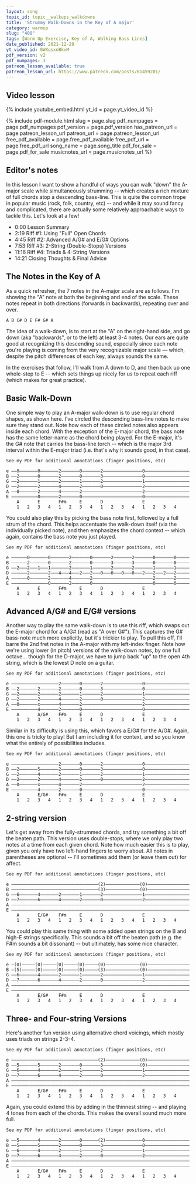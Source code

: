 ```yaml
---
layout: song
topic_id: topic__walkups_walkdowns
title: 'Strummy Walk-Downs in the Key of A major'
category: warmup
slug: "408"
tags: [Warm Up Exercise, Key of A, Walking Bass Lines]
date_published: 2021-12-29
yt_video_id: 0WXqsxnBkxM
pdf_version: v2
pdf_numpages: 3
patreon_lesson_available: true
patreon_lesson_url: https://www.patreon.com/posts/61459201/
---
```


## Video lesson

{% include youtube_embed.html yt_id = page.yt_video_id %}

{% include pdf-module.html slug = page.slug pdf_numpages = page.pdf_numpages pdf_version = page.pdf_version has_patreon_url = page.patreon_lesson_url patreon_url = page.patreon_lesson_url free_pdf_available = page.free_pdf_available free_pdf_url = page.free_pdf_url song_name = page.song_title pdf_for_sale = page.pdf_for_sale musicnotes_url = page.musicnotes_url %}

## Editor's notes

In this lesson I want to show a handful of ways you can walk "down" the A-major scale while simultaneously strumming -- which creates a rich mixture of full chords atop a descending bass-line. This is quite the common trope in popular music (rock, folk, country, etc) -- and while it may sound fancy and complicated, there are actually some relatively approachable ways to tackle this. Let's look at a few!

- 0:00 Lesson Summary
- 2:19 Riff #1: Using "Full" Open Chords
- 4:45 Riff #2: Advanced A/G# and E/G# Options
- 7:53 Riff #3: 2-String (Double-Stops) Versions
- 11:16 Riff #4: Triads & 4-String Versions
- 14:21 Closing Thoughts & Final Advice

## The Notes in the Key of A

As a quick refresher, the 7 notes in the A-major scale are as follows. I'm showing the "A" note at both the beginning and end of the scale. These notes repeat in both directions (forwards in backwards), repeating over and over.

    A B C# D E F# G# A

The idea of a walk-down, is to start at the "A" on the right-hand side, and go down (aka "backwards", or to the left) at least 3-4 notes. Our ears are quite good at recognizing this descending sound, especially since each note you're playing is coming from the very recognizable major scale –– which, despite the pitch differences of each key, always sounds the same.

In the exercises that follow, I'll walk from A down to D, and then back up one whole-step to E -- which sets things up nicely for us to repeat each riff (which makes for great practice).

## Basic Walk-Down

One simple way to play an A-major walk-down is to use regular chord shapes, as shown here. I've circled the descending bass-line notes to make sure they stand out. Note how each of these circled notes also appears inside each chord. With the exception of the E-major chord, the bass note has the same letter-name as the chord being played. For the E-major, it's the G# note that carries the bass-line torch -- which is the major 3rd interval within the E-major triad (i.e. that's why it sounds good, in that case).

    See my PDF for additional annotations (finger positions, etc)

    e ––0–––––––0–––––––2–––––––0–––––––2–––––––––––––––0–––––––––––––––––
    B ––2–––––––0–––––––2–––––––0–––––––3–––––––––––––––0–––––––––––––––––
    G ––2–––––––1–––––––2–––––––1–––––––2–––––––––––––––1–––––––––––––––––
    D ––2–––––––2–––––––4–––––––2–––––––0–––––––––––––––2–––––––––––––––––
    A ––0–––––––2–––––––4–––––––2–––––––––––––––––––––––2–––––––––––––––––
    E ––––––––––0–––––––2–––––––0–––––––––––––––––––––––0–––––––––––––––––  
        A       E       F#m     E       D               E
        1   2   3   4   1   2   3   4   1   2   3   4   1   2   3   4  

You could also play this by picking the bass note first, followed by a full strum of the chord. This helps accentuate the walk-down itself (via the individually picked note), and then emphasizes the chord context -- which again, contains the bass note you just played.

    See my PDF for additional annotations (finger positions, etc)

    e ––––––0–––––––0–––––––2–––––––0–––––––2–––––––2–––––––0–––––––0–––––
    B ––––––2–––––––0–––––––2–––––––0–––––––3–––––––3–––––––0–––––––0–––––
    G ––2–––2–––1–––1–––––––2–––––––1–––––––2–––––––2–––––––1–––––––1–––––
    D ––––––2–––––––2–––4–––4–––2–––2–––0–––0–––0–––0–––2–––2–––2–––2–––––
    A ––––––0–––––––2–––––––4–––––––2–––––––––––––––––––––––2–––––––2–––––
    E ––––––––––––––0–––––––2–––––––0–––––––––––––––––––––––0–––––––0–––––  
        A       E       F#m     E       D               E
        1   2   3   4   1   2   3   4   1   2   3   4   1   2   3   4  

## Advanced A/G# and E/G# versions

Another way to play the same walk-down is to use this riff, which swaps out the E-major chord for a A/G# (read as "A over G#"). This captures the G# bass-note much more explicitly, but it's trickier to play. To pull this off, I'll barre the 2nd fret notes in the A-major with my left-index finger. Note how we're using lower (in pitch) versions of the walk-down notes, by one full octave... though for the D-major, we have to jump back "up" to the open 4th string, which is the lowest D note on a guitar.

    See my PDF for additional annotations (finger positions, etc)

    e ––––––––––––––––––2–––––––0–––––––2–––––––––––––––0–––––––––––––––––
    B ––2–––––––2–––––––2–––––––0–––––––3–––––––––––––––0–––––––––––––––––
    G ––2–––––––2–––––––2–––––––1–––––––2–––––––––––––––1–––––––––––––––––
    D ––2–––––––2–––––––4–––––––2–––––––0–––––––––––––––2–––––––––––––––––
    A ––0–––––––x–––––––4–––––––2–––––––––––––––––––––––2–––––––––––––––––
    E ––––––––––4–––––––2–––––––0–––––––––––––––––––––––0–––––––––––––––––  
        A       A/G#    F#m     E       D               E
        1   2   3   4   1   2   3   4   1   2   3   4   1   2   3   4  

Similar in its difficulty is using this, which favors a E/G# for the A/G#. Again, this one is tricky to play! But I am including it for context, and so you know what the entirely of possibilities includes.

    See my PDF for additional annotations (finger positions, etc)

    e ––––––––––––––––––2–––––––0–––––––2–––––––––––––––0–––––––––––––––––
    B ––2–––––––5–––––––2–––––––0–––––––3–––––––––––––––0–––––––––––––––––
    G ––2–––––––4–––––––2–––––––1–––––––2–––––––––––––––1–––––––––––––––––
    D ––2–––––––2–––––––4–––––––2–––––––0–––––––––––––––2–––––––––––––––––
    A ––0–––––––x–––––––4–––––––2–––––––––––––––––––––––2–––––––––––––––––
    E ––––––––––4–––––––2–––––––0–––––––––––––––––––––––0–––––––––––––––––  
        A       E/G#    F#m     E       D               E
        1   2   3   4   1   2   3   4   1   2   3   4   1   2   3   4  

## 2-string version

Let's get away from the fully-strummed chords, and try something a bit off the beaten path. This version uses double-stops, where we only play two notes at a time from each given chord. Note how much easier this is to play, given you only have two left-hand fingers to worry about. All notes in parentheses are optional -- I'll sometimes add them (or leave them out) for affect.

    See my PDF for additional annotations (finger positions, etc)

    e –––––––––––––––––––––––––––––––––(2)–––––––––––––(0)––––––––––––––––
    B –––––––––––––––––––––––––––––––––(3)–––––––––––––(0)––––––––––––––––
    G ––6–––––––4–––––––2–––––––1–––––––2–––––––––––––––1–––––––––––––––––
    D ––7–––––––6–––––––4–––––––2–––––––0–––––––––––––––2–––––––––––––––––
    A ––––––––––––––––––––––––––––––––––––––––––––––––––––––––––––––––––––
    E ––––––––––––––––––––––––––––––––––––––––––––––––––––––––––––––––––––  
        A       E/G#    F#m     E       D               E
        1   2   3   4   1   2   3   4   1   2   3   4   1   2   3   4  

You could play this same thing with some added open strings on the B and high-E strings specifically. This sounds a bit off the beaten path (e.g. the F#m sounds a bit dissonant) -- but ultimately, has some nice character.

    See my PDF for additional annotations (finger positions, etc)

    e –(0)–––––(0)–––––(0)–––––(0)–––––(0)–––––––––––––(0)––––––––––––––––
    B –(5)–––––(0)–––––(0)–––––(0)–––––(3)–––––––––––––(0)––––––––––––––––
    G ––6–––––––4–––––––2–––––––1–––––––2–––––––––––––––1–––––––––––––––––
    D ––7–––––––6–––––––4–––––––2–––––––0–––––––––––––––2–––––––––––––––––
    A ––––––––––––––––––––––––––––––––––––––––––––––––––––––––––––––––––––
    E ––––––––––––––––––––––––––––––––––––––––––––––––––––––––––––––––––––  
        A       E/G#    F#m     E       D               E
        1   2   3   4   1   2   3   4   1   2   3   4   1   2   3   4  

## Three- and Four-string Versions

Here's another fun version using alternative chord voicings, which mostly uses triads on strings 2-3-4.

    See my PDF for additional annotations (finger positions, etc)

    e –––––––––––––––––––––––––––––––––(2)–––––––––––––(0)––––––––––––––––
    B ––5–––––––5–––––––2–––––––0–––––––3––––––––––––––(0)––––––––––––––––
    G ––6–––––––4–––––––2–––––––1–––––––2–––––––––––––––1–––––––––––––––––
    D ––7–––––––6–––––––4–––––––2–––––––0–––––––––––––––2–––––––––––––––––
    A ––––––––––––––––––––––––––––––––––––––––––––––––––––––––––––––––––––
    E ––––––––––––––––––––––––––––––––––––––––––––––––––––––––––––––––––––  
        A       E/G#    F#m     E       D               E
        1   2   3   4   1   2   3   4   1   2   3   4   1   2   3   4  

Again, you could extend this by adding in the thinnest string -- and playing 4 tones from each of the chords. This makes the overall sound much more full.

    See my PDF for additional annotations (finger positions, etc)

    e ––5–––––––4–––––––2–––––––0––––––(2)––––––––––––––0–––––––––––––––––
    B ––5–––––––5–––––––2–––––––0–––––––3–––––––––––––––0–––––––––––––––––
    G ––6–––––––4–––––––2–––––––1–––––––2–––––––––––––––1–––––––––––––––––
    D ––7–––––––6–––––––4–––––––2–––––––0–––––––––––––––2–––––––––––––––––
    A ––––––––––––––––––––––––––––––––––––––––––––––––––––––––––––––––––––
    E ––––––––––––––––––––––––––––––––––––––––––––––––––––––––––––––––––––  
        A       E/G#    F#m     E       D               E
        1   2   3   4   1   2   3   4   1   2   3   4   1   2   3   4  

